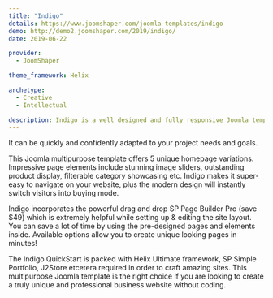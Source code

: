 ```yaml
---
title: "Indigo"
details: https://www.joomshaper.com/joomla-templates/indigo
demo: http://demo2.joomshaper.com/2019/indigo/
date: 2019-06-22

provider:
  - JoomShaper

theme_framework: Helix

archetype:
  - Creative
  - Intellectual

description: Indigo is a well designed and fully responsive Joomla template for all kinds of businesses, corporate firms, and creative agencies. This Joomla multipurpose template offers eCommerce functionalities as well.
---
```


It can be quickly and confidently adapted to your project needs and goals.

This Joomla multipurpose template offers 5 unique homepage variations. Impressive page elements include stunning image sliders, outstanding product display, filterable category showcasing etc. Indigo makes it super-easy to navigate on your website, plus the modern design will instantly switch visitors into buying mode.

Indigo incorporates the powerful drag and drop SP Page Builder Pro (save $49) which is extremely helpful while setting up & editing the site layout. You can save a lot of time by using the pre-designed pages and elements inside. Available options allow you to create unique looking pages in minutes!

The Indigo QuickStart is packed with Helix Ultimate framework, SP Simple Portfolio, J2Store etcetera required in order to craft amazing sites. This multipurpose Joomla template is the right choice if you are looking to create a truly unique and professional business website without coding.

